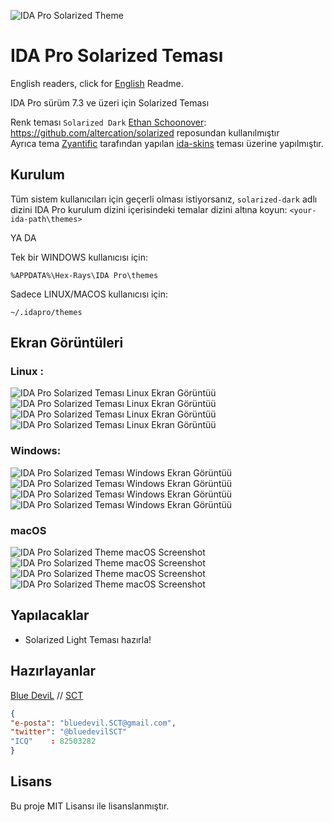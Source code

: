 ![IDA Pro Solarized Theme](screenshots/IDAProSolarizedThemeBanner.png)

# IDA Pro Solarized Teması

English readers, click for [English](README.md) Readme.

IDA Pro sürüm 7.3 ve üzeri için Solarized Teması 

Renk teması `Solarized Dark` [Ethan Schoonover](https://github.com/altercation): https://github.com/altercation/solarized reposundan kullanılmıştır<br />
Ayrıca tema [Zyantific](https://github.com/zyantific/IDASkins.git) tarafından yapılan [ida-skins](https://github.com/zyantific/IDASkins.git) teması üzerine yapılmıştır.

## Kurulum

Tüm sistem kullanıcıları için geçerli olması istiyorsanız, `solarized-dark` adlı dizini IDA Pro kurulum dizini içerisindeki temalar dizini altına koyun: `<your-ida-path\themes>`

YA DA

Tek bir WINDOWS kullanıcısı için:
```
%APPDATA%\Hex-Rays\IDA Pro\themes
```

Sadece LINUX/MACOS kullanıcısı için:
```
~/.idapro/themes
```


## Ekran Görüntüleri
### Linux :
![IDA Pro Solarized Teması Linux Ekran Görüntüü](screenshots/screenshotlin1.png)
![IDA Pro Solarized Teması Linux Ekran Görüntüü](screenshots/screenshotlin2.png)
![IDA Pro Solarized Teması Linux Ekran Görüntüü](screenshots/screenshotlin3.png)
![IDA Pro Solarized Teması Linux Ekran Görüntüü](screenshots/screenshotlin4.png)

### Windows:
![IDA Pro Solarized Teması Windows Ekran Görüntüü](screenshots/screenshotwin1.png)
![IDA Pro Solarized Teması Windows Ekran Görüntüü](screenshots/screenshotwin2.png)
![IDA Pro Solarized Teması Windows Ekran Görüntüü](screenshots/screenshotwin3.png)
![IDA Pro Solarized Teması Windows Ekran Görüntüü](screenshots/screenshotwin4.png)

### macOS
![IDA Pro Solarized Theme macOS Screenshot](screenshots/screenshotmac1.png)
![IDA Pro Solarized Theme macOS Screenshot](screenshots/screenshotmac2.png)
![IDA Pro Solarized Theme macOS Screenshot](screenshots/screenshotmac3.png)
![IDA Pro Solarized Theme macOS Screenshot](screenshots/screenshotmac4.png)

## Yapılacaklar
* Solarized Light Teması hazırla!

## Hazırlayanlar

[Blue DeviL][web-bd] // [SCT][web-sct]  

```json
{
"e-posta": "bluedevil.SCT@gmail.com",
"twitter": "@bluedevilSCT"
"ICQ"    : 82503282
}
```

## Lisans

Bu proje MIT Lisansı ile lisanslanmıştır.


[web-bd]:  https://gitlab.com/bluedevil
[web-ei]:  https://gitlab.com/error.inside
[web-sct]: http://www.sctzine.com
